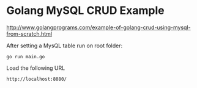 # Golang MySQL CRUD Example

http://www.golangprograms.com/example-of-golang-crud-using-mysql-from-scratch.html

After setting a MysQL table run on root folder:

```
go run main.go
```

Load the following URL

```
http://localhost:8080/
```
